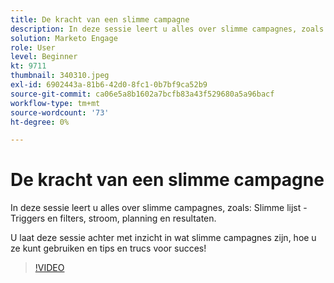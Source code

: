 ```yaml
---
title: De kracht van een slimme campagne
description: In deze sessie leert u alles over slimme campagnes, zoals - Slimme lijst - Triggers en filters, Stroom, Planning en Resultaten.
solution: Marketo Engage
role: User
level: Beginner
kt: 9711
thumbnail: 340310.jpeg
exl-id: 6902443a-81b6-42d0-8fc1-0b7bf9ca52b9
source-git-commit: ca06e5a8b1602a7bcfb83a43f529680a5a96bacf
workflow-type: tm+mt
source-wordcount: '73'
ht-degree: 0%

---
```


# De kracht van een slimme campagne

In deze sessie leert u alles over slimme campagnes, zoals: Slimme lijst - Triggers en filters, stroom, planning en resultaten.

U laat deze sessie achter met inzicht in wat slimme campagnes zijn, hoe u ze kunt gebruiken en tips en trucs voor succes!

>[!VIDEO](https://video.tv.adobe.com/v/340310/?quality=12&learn=on)
